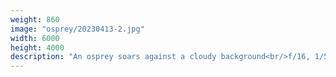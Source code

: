 ```yaml
---
weight: 860
image: "osprey/20230413-2.jpg"
width: 6000
height: 4000
description: "An osprey soars against a cloudy background<br/>f/16, 1/500, 210mm, iso400"
---
```

